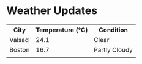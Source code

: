 # Weather Updates

<!-- WEATHER-UPDATE-START -->
<table><tr><th>City</th><th>Temperature (°C)</th><th>Condition</th></tr><tr><td>Valsad</td><td>24.1</td><td>Clear</td></tr><tr><td>Boston</td><td>16.7</td><td>Partly Cloudy</td></tr><tr><td></td><td></td><td></td></tr></table>
<!-- WEATHER-UPDATE-END -->
